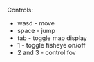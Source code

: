 Controls:

* wasd - move
* space - jump
* tab - toggle map display
* 1 - toggle fisheye on/off
* 2 and 3 - control fov

